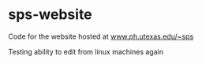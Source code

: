 sps-website
===========

Code for the website hosted at www.ph.utexas.edu/~sps

Testing ability to edit from linux machines again
